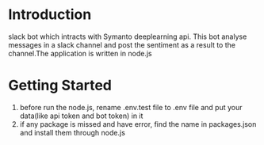 # Introduction 
 slack bot which intracts with Symanto deeplearning api. This bot analyse messages in a slack channel and post the sentiment as a result 
 to the channel.The application is written in node.js


# Getting Started

1.	before run the node.js, rename .env.test file to .env file and put your data(like api token and bot token) in it
2.	if any package is missed and have error, find the name in packages.json and install them through node.js
